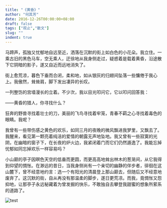 ```yaml
---
title: "《黄昏》"
author: "何其芳"
date: 2016-12-26T00:00:00+08:00
draft: false
tags: ["观止","散文"]
slug: ""
indent: true
---
```


马蹄声，孤独又忧郁地自远至近，洒落在沉默的街上如白色的小花朵。我立住。一乘古旧的黑色马车，空无乘人，迂徐地从我身侧走过，疑惑着是载着黄昏，沿途散下它阴暗的影子，遂又自近而远地消失了。

街上愈荒凉，暮色下垂而合闭，柔和地，如从银灰的归翅间坠落一些慵倦于我心上。我傲然，耸耸肩，脚下发出凄异的长叹。

一列整饬的宫墙漫长的立着。不少次，我以目光叩问它，它以叩问回答我：

——黄昏的猎人，你寻找什么？

狂奔的野兽寻找着壮士的刀，美丽的飞鸟寻找着牢笼，青春不羁之心寻找着毒色的眼睛。我呢？

我曾有一些带伤感之黄色的欢乐，如同三月的夜晚的微风飘进我梦里，又飘去了。我醒来，看见第一颗亮着纯洁的爱情的朝露无声地坠地。我又曾有一些寂寞的光阴，在幽暗的窗子下，在长夜的炉火边，我紧闭着门而它们仍然遁逸了。我能忘掉忧郁如同忘掉欢乐一样容易吗？

小山巅的亭子因暝色天空的低垂而更圆，而更高高地耸出林木的葱茏间，从它我得到仰望的惆怅。在渺远的昔日，当我身侧尚有一个亲切的幽静的伴步者，徘徊在这山麓下，曾不经意地约言：选一个有阳光的清晨登上那山巅去，但随后又不经意地废弃了。这沉默的街，自从再没有那温柔的脚步，遂日更荒凉。而我，竟惆怅又怨抑地，让那亭子永远秘藏着为曾发掘的快乐，不敢独自去攀登我甜蜜的想象所萦系的道路了。

![test](/images/dusk.jpg)
